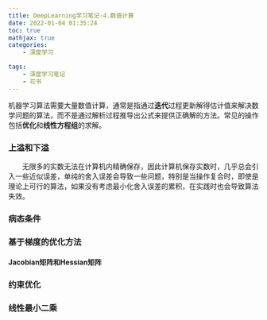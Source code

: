 ```yaml
---
title: DeepLearning学习笔记-4.数值计算
date: 2022-01-04 01:35:24
toc: true
mathjax: true
categories:
    - 深度学习

tags:
    - 深度学习笔记
    - 花书
---
```


机器学习算法需要大量数值计算，通常是指通过**迭代**过程更新解得估计值来解决数学问题的算法，而不是通过解析过程推导出公式来提供正确解的方法。常见的操作包括**优化**和**线性方程组**的求解。

<!--more-->

### 上溢和下溢

&emsp;&emsp;无限多的实数无法在计算机内精确保存，因此计算机保存实数时，几乎总会引入一些近似误差，单纯的舍入误差会导致一些问题，特别是当操作复合时，即使是理论上可行的算法，如果没有考虑最小化舍入误差的累积，在实践时也会导致算法失效。

### 病态条件

### 基于梯度的优化方法

#### Jacobian矩阵和Hessian矩阵

### 约束优化

### 线性最小二乘